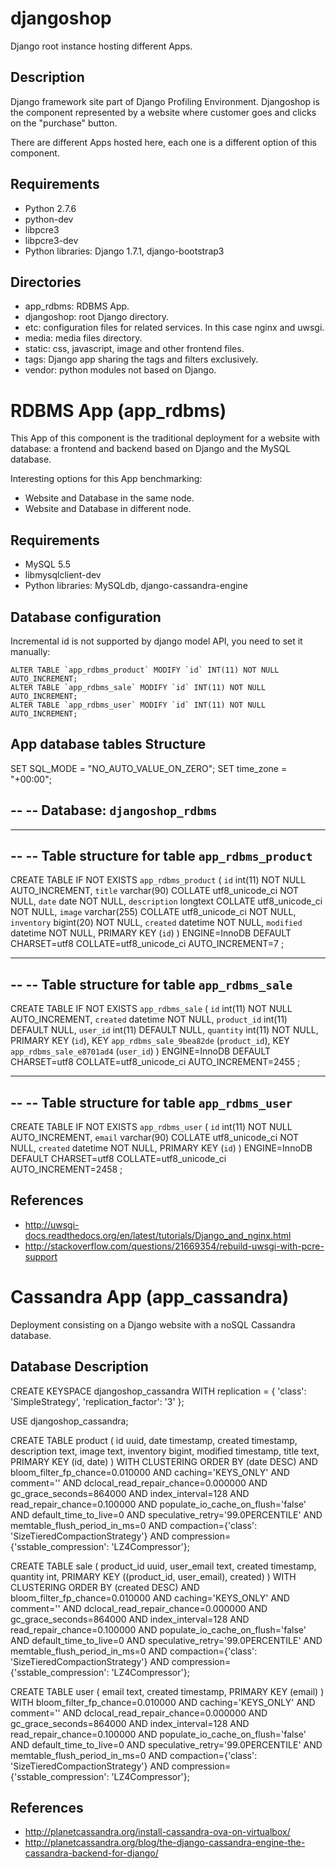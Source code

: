 djangoshop
==========

Django root instance hosting different Apps.


Description
-----------

Django framework site part of Django Profiling Environment. Djangoshop is the
component represented by a website where customer goes and clicks on the 
"purchase" button.

There are different Apps hosted here, each one is a different option of this
component. 


Requirements
------------

* Python 2.7.6
* python-dev
* libpcre3
* libpcre3-dev
* Python libraries: Django 1.7.1, django-bootstrap3


Directories
-----------

* app_rdbms: RDBMS App.
* djangoshop: root Django directory.
* etc: configuration files for related services. In this case nginx and uwsgi.
* media: media files directory.
* static: css, javascript, image and other frontend files.
* tags: Django app sharing the tags and filters exclusively.
* vendor: python modules not based on Django.


RDBMS App (app_rdbms)
=====================

This App of this component is the traditional deployment for a website with
database: a frontend and backend based on Django and the MySQL database.

Interesting options for this App benchmarking:

* Website and Database in the same node.
* Website and Database in different node.


Requirements
------------

* MySQL 5.5
* libmysqlclient-dev
* Python libraries: MySQLdb, django-cassandra-engine
	

Database configuration
----------------------

Incremental id is not supported by django model API, you need to set it
manually:

```
ALTER TABLE `app_rdbms_product` MODIFY `id` INT(11) NOT NULL AUTO_INCREMENT;
ALTER TABLE `app_rdbms_sale` MODIFY `id` INT(11) NOT NULL AUTO_INCREMENT;
ALTER TABLE `app_rdbms_user` MODIFY `id` INT(11) NOT NULL AUTO_INCREMENT;
```

App database tables Structure
-----------------------------

SET SQL_MODE = "NO_AUTO_VALUE_ON_ZERO";
SET time_zone = "+00:00";

--
-- Database: `djangoshop_rdbms`
--

-- --------------------------------------------------------

--
-- Table structure for table `app_rdbms_product`
--

CREATE TABLE IF NOT EXISTS `app_rdbms_product` (
  `id` int(11) NOT NULL AUTO_INCREMENT,
  `title` varchar(90) COLLATE utf8_unicode_ci NOT NULL,
  `date` date NOT NULL,
  `description` longtext COLLATE utf8_unicode_ci NOT NULL,
  `image` varchar(255) COLLATE utf8_unicode_ci NOT NULL,
  `inventory` bigint(20) NOT NULL,
  `created` datetime NOT NULL,
  `modified` datetime NOT NULL,
  PRIMARY KEY (`id`)
) ENGINE=InnoDB  DEFAULT CHARSET=utf8 COLLATE=utf8_unicode_ci AUTO_INCREMENT=7 ;

-- --------------------------------------------------------

--
-- Table structure for table `app_rdbms_sale`
--

CREATE TABLE IF NOT EXISTS `app_rdbms_sale` (
  `id` int(11) NOT NULL AUTO_INCREMENT,
  `created` datetime NOT NULL,
  `product_id` int(11) DEFAULT NULL,
  `user_id` int(11) DEFAULT NULL,
  `quantity` int(11) NOT NULL,
  PRIMARY KEY (`id`),
  KEY `app_rdbms_sale_9bea82de` (`product_id`),
  KEY `app_rdbms_sale_e8701ad4` (`user_id`)
) ENGINE=InnoDB  DEFAULT CHARSET=utf8 COLLATE=utf8_unicode_ci AUTO_INCREMENT=2455 ;

-- --------------------------------------------------------

--
-- Table structure for table `app_rdbms_user`
--

CREATE TABLE IF NOT EXISTS `app_rdbms_user` (
  `id` int(11) NOT NULL AUTO_INCREMENT,
  `email` varchar(90) COLLATE utf8_unicode_ci NOT NULL,
  `created` datetime NOT NULL,
  PRIMARY KEY (`id`)
) ENGINE=InnoDB  DEFAULT CHARSET=utf8 COLLATE=utf8_unicode_ci AUTO_INCREMENT=2458 ;


References
----------

* http://uwsgi-docs.readthedocs.org/en/latest/tutorials/Django_and_nginx.html
* http://stackoverflow.com/questions/21669354/rebuild-uwsgi-with-pcre-support


Cassandra App (app_cassandra)
=============================

Deployment consisting on a Django website with a noSQL Cassandra database.


Database Description
--------------------

CREATE KEYSPACE djangoshop_cassandra WITH replication = {
  'class': 'SimpleStrategy',
  'replication_factor': '3'
};

USE djangoshop_cassandra;

CREATE TABLE product (
  id uuid,
  date timestamp,
  created timestamp,
  description text,
  image text,
  inventory bigint,
  modified timestamp,
  title text,
  PRIMARY KEY (id, date)
) WITH CLUSTERING ORDER BY (date DESC) AND
  bloom_filter_fp_chance=0.010000 AND
  caching='KEYS_ONLY' AND
  comment='' AND
  dclocal_read_repair_chance=0.000000 AND
  gc_grace_seconds=864000 AND
  index_interval=128 AND
  read_repair_chance=0.100000 AND
  populate_io_cache_on_flush='false' AND
  default_time_to_live=0 AND
  speculative_retry='99.0PERCENTILE' AND
  memtable_flush_period_in_ms=0 AND
  compaction={'class': 'SizeTieredCompactionStrategy'} AND
  compression={'sstable_compression': 'LZ4Compressor'};

CREATE TABLE sale (
  product_id uuid,
  user_email text,
  created timestamp,
  quantity int,
  PRIMARY KEY ((product_id, user_email), created)
) WITH CLUSTERING ORDER BY (created DESC) AND
  bloom_filter_fp_chance=0.010000 AND
  caching='KEYS_ONLY' AND
  comment='' AND
  dclocal_read_repair_chance=0.000000 AND
  gc_grace_seconds=864000 AND
  index_interval=128 AND
  read_repair_chance=0.100000 AND
  populate_io_cache_on_flush='false' AND
  default_time_to_live=0 AND
  speculative_retry='99.0PERCENTILE' AND
  memtable_flush_period_in_ms=0 AND
  compaction={'class': 'SizeTieredCompactionStrategy'} AND
  compression={'sstable_compression': 'LZ4Compressor'};

CREATE TABLE user (
  email text,
  created timestamp,
  PRIMARY KEY (email)
) WITH
  bloom_filter_fp_chance=0.010000 AND
  caching='KEYS_ONLY' AND
  comment='' AND
  dclocal_read_repair_chance=0.000000 AND
  gc_grace_seconds=864000 AND
  index_interval=128 AND
  read_repair_chance=0.100000 AND
  populate_io_cache_on_flush='false' AND
  default_time_to_live=0 AND
  speculative_retry='99.0PERCENTILE' AND
  memtable_flush_period_in_ms=0 AND
  compaction={'class': 'SizeTieredCompactionStrategy'} AND
  compression={'sstable_compression': 'LZ4Compressor'};


References
----------

* http://planetcassandra.org/install-cassandra-ova-on-virtualbox/
* http://planetcassandra.org/blog/the-django-cassandra-engine-the-cassandra-backend-for-django/